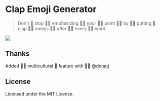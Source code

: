 # Clap Emoji Generator

> Don't 👏 stop 👏🏻 emphasizing 👏🏼 your 👏🏽 point 👏🏾 by 👏🏿 putting 👏 clap 👏🏻 emojis 👏🏼 after 👏🏽 every 👏🏾 word

<img src="https://media.giphy.com/media/l4FGtP9FCMcozmMfu/giphy.gif"/>

## Thanks 
Added 👏🏻 multicultural 👏 feature with 👏🏾 [@donatj](https://github.com/donatj)

## License

Licensed under the MIT License.

